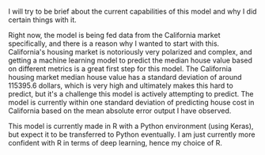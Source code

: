 I will try to be brief about the current capabilities of this model and why I did certain things with it.

Right now, the model is being fed data from the California market specifically, and there is a reason why I wanted to start with this. California's housing market is notoriously very polarized and complex, and getting a machine learning model to predict the median house value based on different metrics is a great first step for this model.
The California housing market median house value has a standard deviation of around 115395.6 dollars, which is very high and ultimately makes this hard to predict, but it's a challenge this model is actively attempting to predict. The model is currently within one standard deviation of predicting house cost in California based on the mean absolute error
output I have observed. 

This model is currently made in R with a Python environment (using Keras), but expect it to be transferred to Python eventually. I am just currently more confident with R in terms of deep learning, hence my choice of R. 

